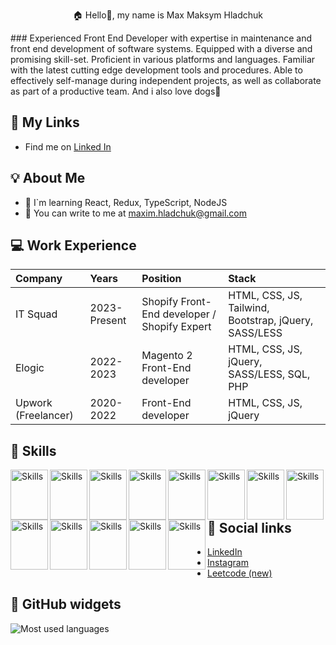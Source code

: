 
<p align="center">🏠 Hello👋, my name is Max Maksym Hladchuk</p>
### Experienced Front End Developer with expertise in maintenance and front end development of software systems. Equipped with a diverse and promising skill-set. Proficient in various platforms and languages. Familiar with the latest cutting edge development tools and procedures. Able to effectively self-manage during independent projects, as well as collaborate as part of a productive team. And i also love dogs🐶


## 📲 My Links

- Find me on [Linked In](https://www.linkedin.com/in/maxim-hladchuk-7b1b701a4/)

## 💡 About Me

- 📖 I`m learning React, Redux, TypeScript, NodeJS
- 💌 You can write to me at maxim.hladchuk@gmail.com

## 💻 Work Experience
| Company | Years | Position | Stack |
| :------------ | :----------- | :----------- | :----------- |
| IT Squad | 2023-Present | Shopify Front-End developer / Shopify Expert | HTML, CSS, JS, Tailwind, Bootstrap, jQuery, SASS/LESS |
| Elogic | 2022-2023 | Magento 2 Front-End developer | HTML, CSS, JS, jQuery, SASS/LESS, SQL, PHP |
| Upwork (Freelancer) | 2020-2022 | Front-End developer | HTML, CSS, JS, jQuery |



## 🔨 Skills
 
<img src="https://cdn.jsdelivr.net/gh/devicons/devicon/icons/html5/html5-original.svg" alt="Skills" align="left" width="60" height="80"/>  
<img src="https://cdn.jsdelivr.net/gh/devicons/devicon/icons/css3/css3-original.svg" alt="Skills" align="left" width="60" height="80"/>  
<img src="https://cdn.jsdelivr.net/gh/devicons/devicon/icons/sass/sass-original.svg" alt="Skills" align="left" width="60" height="80"/>  
<img src="https://cdn.jsdelivr.net/gh/devicons/devicon/icons/bootstrap/bootstrap-original.svg" alt="Skills" align="left" width="60" height="80"/>  
<img src="https://cdn.jsdelivr.net/gh/devicons/devicon/icons/tailwindcss/tailwindcss-plain.svg" alt="Skills" align="left" width="60" height="80"/>  
<img src="https://cdn.jsdelivr.net/gh/devicons/devicon/icons/javascript/javascript-original.svg" alt="Skills" align="left" width="60" height="80"/>  
<img src="https://cdn.jsdelivr.net/gh/devicons/devicon/icons/react/react-original.svg" alt="Skills" align="left" width="60" height="80"/>  
<img src="https://cdn.jsdelivr.net/gh/devicons/devicon/icons/typescript/typescript-original.svg" alt="Skills" align="left" width="60" height="80"/>  
<img src="https://cdn.jsdelivr.net/gh/devicons/devicon/icons/magento/magento-original.svg" alt="Skills" align="left" width="60" height="80"/>  
<img src="https://cdn.jsdelivr.net/gh/devicons/devicon/icons/vscode/vscode-original.svg" alt="Skills" align="left" width="60" height="80"/>  
<img src="https://cdn.jsdelivr.net/gh/devicons/devicon/icons/slack/slack-original.svg" alt="Skills" align="left" width="60" height="80"/>  
<img src="https://cdn.jsdelivr.net/gh/devicons/devicon/icons/github/github-original.svg" alt="Skills" align="left" width="60" height="80"/>  
<img src="https://cdn.jsdelivr.net/gh/devicons/devicon/icons/git/git-original.svg" alt="Skills" align="left" width="60" height="80"/> 

<br><br><br>

## 📰 Social links
 - [LinkedIn](https://www.linkedin.com/in/maxim-hladchuk-7b1b701a4/)
 - [Instagram](https://www.instagram.com/maxhladchuk/)
 - [Leetcode (new)](https://leetcode.com/maximhladchuk/)


## 👾 GitHub widgets
 <img src="https://github-readme-stats.vercel.app/api/top-langs?username=maxhladchuk&show_icons=true&locale=en&layout=compact" alt="Most used languages"/>


